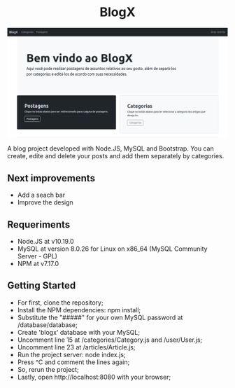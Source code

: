 <h1 align="center">BlogX</h1>

![alt text](image.png)

<p>A blog project developed with Node.JS, MySQL and Bootstrap. You can create, edite and delete your posts and add them separately by categories.</p>

<h2>Next improvements</h2>

 - Add a seach bar
 - Improve the design

 <h2>Requeriments</h2>

 - Node.JS at v10.19.0
 - MySQL at version 8.0.26 for Linux on x86_64 (MySQL Community Server - GPL)
 - NPM at v7.17.0

<h2>Getting Started</h2>
 
  - For first, clone the repository;
  - Install the NPM dependencies: npm install;
  - Substitute the "#####" for your own MySQL password at /database/database;
  - Create 'blogx' database with your MySQL;
  - Uncomment line 15 at /categories/Category.js and /user/User.js;
  - Uncomment line 23 at /articles/Article.js;
  - Run the project server: node index.js;
  - Press ^C and comment the lines again;
  - So, rerun the project;
  - Lastly, open http://localhost:8080 with your browser;